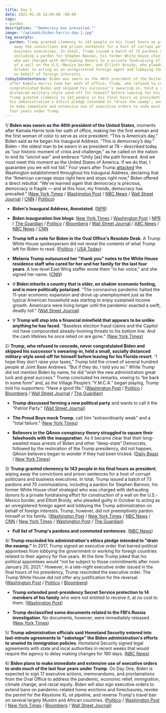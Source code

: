 ```yaml
---
title: Day 1
date: 2021-01-20 14:04:00 -08:00
tags:
- pardon
description: '"Democracy has prevailed."'
image: "/uploads/biden-harris-day-1.jpg"
tag_excerpts:
  pardon: Trump granted clemency to 143 people in his final hours as president, wiping
    away the convictions and prison sentences for a host of corrupt politicians and
    business executives. In total, Trump issued a batch of 73 pardons and 70 commutations,
    including a pardon for Stephen Bannon, his former White House chief strategist
    who was charged with defrauding donors to a private fundraising effort for construction
    of a wall on the U.S.-Mexico border, and Elliott Broidy, who pleaded guilty in
    October to acting as an unregistered foreign agent and lobbying the Trump administration
    on behalf of foreign interests.
todayInOneSentence: Biden was sworn as the 46th president of the United States, moments
  after Kamala Harris took her oath of office; Trump, who refused to concede, never
  congratulated Biden and skipped his successor's swearing-in, held a small, socially
  distanced military-style send-off for himself before leaving for his Florida resort;
  Trump granted clemency to 143 people in his final hours as president and rescinded
  his administration's ethics pledge intended to "drain the swamp"; and Biden plans
  to make immediate and extensive use of executive orders to undo much of the last
  four years under Trump.
---
```


1/ **Biden was sworn as the 46th president of the United States**, moments after Kamala Harris took her oath of office, making her the first woman and the first woman of color to serve as vice president. “This is America’s day,” Biden said as he began his Inaugural Address. “This is democracy’s day.” Biden – the oldest man to be sworn in as president at 78 – described today as "our historic moment of crisis and challenge,” as he called on the nation to end its “uncivil war" and embrace “Unity \[as\] the path forward. And we must meet this moment as the United States of America. If we do that, I guarantee you we will not fail.” Four years after Trump [attacked](https://whatthefuckjusthappenedtoday.com/2017/01/20/Day-1/#7-trump-attacked-the-washington-esta) the Washington establishment throughout his Inaugural Address, declaring that the “American carnage stops right here and stops right now,” Biden offered a direct rebuttal: “We’ve learned again that democracy is precious, democracy is fragile — and at this hour, my friends, democracy has prevailed.” ([New York Times](https://www.nytimes.com/live/2021/01/20/us/biden-inauguration/biden-sworn-in) / [Washington Post](https://www.washingtonpost.com/politics/joe-biden-sworn-in/2021/01/20/13465c90-5a7c-11eb-a976-bad6431e03e2_story.html) / [NBC News](https://www.nbcnews.com/politics/white-house/biden-harris-inauguration-amid-covid-pandemic-d-c-lockdown-n1254732) / [Wall Street Journal](https://www.wsj.com/articles/joe-biden-presidential-inauguration-2021-11611095413) / [CNN](https://www.cnn.com/2021/01/20/politics/joe-biden-presidential-inauguration/index.html) / [Politico](https://www.politico.com/news/2021/01/20/biden-inauguration-america-dystopia-460840))

* **Biden's Inaugural Address, Annotated**. ([NPR](https://www.npr.org/2021/01/20/956922884/bidens-inaugural-address-annotated))

* **Biden inauguration live blogs**: [New York Times](https://www.nytimes.com/live/2021/01/20/us/biden-inauguration) / [Washington Post](https://www.washingtonpost.com/politics/2021/01/20/biden-inauguration-day-live-updates/) / [NPR](https://www.npr.org/sections/inauguration-day-live-updates/2021/01/20/956923283/watch-live-inauguration-day-ceremony-and-events) / [The Guardian](https://www.theguardian.com/us-news/live/2021/jan/20/joe-biden-inauguration-donald-trump-impeachment-kamala-harris-washington-covid-coronavirus-live-updates) / [Politico](https://www.politico.com/live-news-updates/2021/01/20/inauguration-day-2021-live-updates-online-coverage-highlights-210120) / [Bloomberg](https://www.bloomberg.com/news/live-blog/2021-01-12/joe-biden-presidential-inauguration?srnd=premium) / [Wall Street Journal](https://www.wsj.com/livecoverage/biden-presidential-inauguration-2021) / [ABC News](https://abcnews.go.com/Politics/live-updates/biden-trump-2020-election-transition-inauguration/?id=75311140) / [NBC News](https://www.nbcnews.com/politics/2020-election/live-blog/2021-01-20-biden-inauguration-n1254778) / [CNN](https://www.cnn.com/politics/live-news/biden-harris-inauguration-day-2021/index.html)

* **Trump left a note for Biden in the Oval Office's Resolute Desk**. A Trump White House spokesperson did not reveal the contents of what Trump left for Biden to read. ([Politico](https://www.politico.com/news/2021/01/20/trump-biden-inauguration-day-460670) / [USA Today](https://www.usatoday.com/story/news/politics/2021/01/20/donald-trump-leaves-letter-joe-biden-inauguration-day/4228139001/))

* **Melania Trump outsourced her "thank you" notes to the White House residence staff who cared for her and her family for the last four years**. A low-level East Wing staffer wrote them "in her voice," and she signed her name. ([CNN](https://www.cnn.com/2021/01/20/politics/melania-trump-thank-you-notes/index.html))

* **💡 Biden inherits a country that is older, on shakier economic footing, and is more politically polarized**. "The coronavirus pandemic halted the 11-year economic expansion and drove up unemployment just as the typical American household was starting to enjoy sustained income growth. Americans were living longer until the pandemic exacted a swift, deadly toll." ([Wall Street Journal](https://www.wsj.com/articles/biden-inherits-an-older-polarized-and-financially-insecure-nation-11611153710))

* **💡 Trump will step into a financial minefield that appears to be unlike anything he has faced**. "Baseless election fraud claims and the Capitol riot have compounded already-looming threats to his bottom line. And the cash lifelines he once relied on are gone." ([New York Times](https://www.nytimes.com/2021/01/19/us/trump-finances.html))

2/ **Trump, who refused to concede, never congratulated Biden and skipped his successor's swearing-in, held a small, socially distanced military-style send-off for himself before leaving for his Florida resort**. “I hope they don’t raise your taxes,” Trump told the crowd of several hundred people at Joint Base Andrews. “But if they do, I told you so." While Trump did not mention Biden by name, he did “wish the new administration great luck and great success.” Trump concluded his remarks, vowing to “be back in some form” and, as the Village People’s “Y.M.C.A.” began playing, Trump told his supporters: “Have a good life.” ([Washington Post](https://www.washingtonpost.com/politics/trump-leaves-white-house/2021/01/20/bb561da4-5a9e-11eb-b8bd-ee36b1cd18bf_story.html) / [Politico](https://www.politico.com/news/2021/01/20/trump-pledges-we-will-be-back-farewell-event-460675) / [Bloomberg](https://www.bloomberg.com/news/articles/2021-01-20/trump-to-depart-with-airbase-send-off-before-biden-inaugural?sref=MIBMEEoj) / [Wall Street Journal](https://www.wsj.com/articles/joe-biden-presidential-inauguration-2021-11611095413) / [The Guardian](https://www.theguardian.com/us-news/2021/jan/20/trump-leaves-white-house-biden-to-be-sworn-in))

* **Trump discussed forming a new political party** and wants to call it the “Patriot Party." ([Wall Street Journal](https://www.wsj.com/livecoverage/trump-impeachment-biden-inauguration/card/90pPMzFPqr5fMzg1Bkbs))

* **The Proud Boys mock Trump**, call him "extraordinarily weak" and a "total failure." ([New York Times](https://www.nytimes.com/2021/01/20/technology/proud-boys-trump.html))

* **Believers in the QAnon conspiracy theory struggled to square their falsehoods with the inauguration**. As it became clear that their long-awaited mass arrests of Biden and other “deep-state” Democrats, followed by the restoration of the Trump presidency, did not happen, QAnon believers began to wonder if they had been tricked. ([Daily Beast](https://www.thedailybeast.com/im-about-to-puke-qanon-in-chaos-as-biden-takes-office?ref=home) / [New York Times](https://www.nytimes.com/2021/01/20/technology/qanon-inauguration.html))

3/ **Trump granted clemency to 143 people in his final hours as president**, wiping away the convictions and prison sentences for a host of corrupt politicians and business executives. In total, Trump issued a batch of 73 pardons and 70 commutations, including a pardon for Stephen Bannon, his former White House chief strategist who was charged with defrauding donors to a private fundraising effort for construction of a wall on the U.S.-Mexico border, and Elliott Broidy, who pleaded guilty in October to acting as an unregistered foreign agent and lobbying the Trump administration on behalf of foreign interests. Trump, however, did not preemptively pardon himself or his family. ([Washington Post](https://www.washingtonpost.com/politics/trump-pardons/2021/01/20/7653bd12-59a2-11eb-8bcf-3877871c819d_story.html) / [New York Times](https://www.nytimes.com/2021/01/20/us/politics/trump-pardons.html) / [NBC News](https://www.nbcnews.com/politics/donald-trump/trump-pardons-steve-bannon-along-dozens-others-final-hours-office-n1254754) / [CNN](https://www.cnn.com/2021/01/20/politics/trump-pardons-commutations-list) / [New York Times](https://www.nytimes.com/2021/01/19/us/politics/trump-pardons-bannon.html) / [Washington Post](https://www.washingtonpost.com/national-security/stephen-bannon-trump-pardon/2021/01/20/04dc7132-30db-11eb-860d-f7999599cbc2_story.html) / [The Guardian](https://www.theguardian.com/us-news/2021/jan/20/donald-trump-pardons-steve-bannon-amid-last-acts-of-presidency-report))

* **Full list of Trump's pardons and commuted sentences**. ([NBC News](https://www.nbcnews.com/politics/donald-trump/full-list-trump-s-last-minute-pardons-commuted-sentences-n1254806))

4/ **Trump rescinded his administration's ethics pledge intended to "drain the swamp."** In 2017, Trump signed an executive order that barred political appointees from lobbying the government or working for foreign countries related to their agency for five years. At the time Trump joked that his political appointees would “not be subject to those commitments after noon January 20, 2021.” However, in a late-night executive order issued in the final hours of his presidency, Trump rescinded the executive order. The Trump White House did not offer any justification for the reversal. ([Washington Post](https://www.washingtonpost.com/politics/trump-lobbying-executive-order/2021/01/20/4a2afd16-5ae9-11eb-a976-bad6431e03e2_story.html) / [Politico](https://www.politico.com/news/2021/01/20/trump-revokes-rule-lobbying-by-white-house-staff-460608) / [Bloomberg](https://www.bloomberg.com/news/articles/2021-01-20/trump-revokes-lobbying-ban-after-promising-to-drain-the-swamp?srnd=politics-vp&sref=MIBMEEoj))

* **Trump extended post-presidency Secret Service protection to 14 members of his family** who were not entitled to receive it, at no cost to them. ([Washington Post](https://www.washingtonpost.com/politics/trump-extended-secret-service-protection-for-13-members-of-his-family-as-he-left-office/2021/01/20/31ef3e9e-5b3c-11eb-b8bd-ee36b1cd18bf_story.html))

* **Trump declassified some documents related to the FBI’s Russia investigation**. No documents, however, were immediately released. ([New York Times](https://www.nytimes.com/live/2021/01/19/us/inauguration-day-biden/trump-declassify-crossfire-hurricane-russia))

5/ **Trump administration officials said Homeland Security entered into last-minute agreements to "sabotage" the Biden administration's efforts to unwind its immigration policies**. Homeland Security signed legal agreements with state and local authorities in recent weeks that would require the agency to delay making changes for 180 days. ([NBC News](https://www.nbcnews.com/news/amp/ncna1254733))

6/ **Biden plans to make immediate and extensive use of executive orders to undo much of the last four years under Trump**. On Day One, Biden is expected to sign 17 executive actions, memorandums, and proclamations from the Oval Office to address the pandemic, economic relief, immigration, climate change, and racial equity. Biden will also sign executive orders to extend bans on pandemic-related home evictions and foreclosures, revoke the  permit for the Keystone XL oil pipeline, and reverse Trump's travel ban on several largely Muslim and African countries. ([Politico](https://www.politico.com/news/2021/01/21/joe-biden-executive-action-blitz-day-one-460587) / [Washington Post](https://www.washingtonpost.com/politics/biden-trump-orders-masks/2021/01/20/7b6a1bec-5a98-11eb-b8bd-ee36b1cd18bf_story.html) / [New York Times](https://www.nytimes.com/2021/01/20/us/politics/biden-executive-action.html) / [Bloomberg](https://www.bloomberg.com/news/articles/2021-01-20/biden-to-extend-cdc-s-moratorium-on-evictions-and-foreclosures?sref=MIBMEEoj) / [Wall Street Journal](https://www.wsj.com/articles/bidens-first-day-orders-will-include-mask-mandate-blocking-keystone-pipeline-11611136804))

